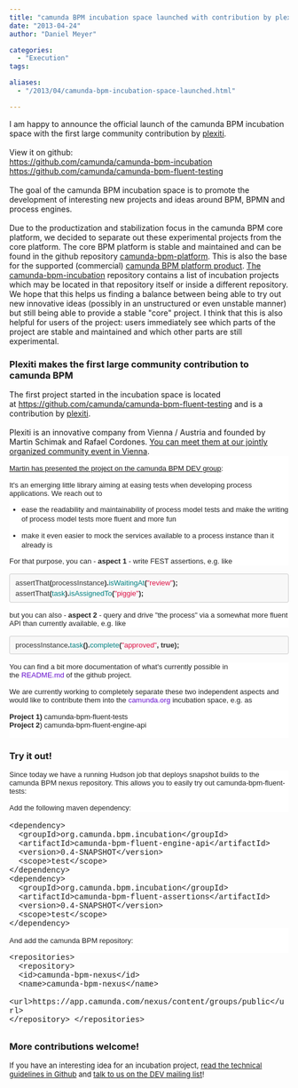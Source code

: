 ```yaml
---
title: "camunda BPM incubation space launched with contribution by plexiti"
date: "2013-04-24"
author: "Daniel Meyer"

categories:
  - "Execution"
tags: 

aliases:
  - "/2013/04/camunda-bpm-incubation-space-launched.html"

---
```


<div>
<div class="separator" style="clear: both; text-align: left;">
I am happy to announce the official launch of the camunda BPM incubation space with the first large community contribution by <a href="http://plexiti.com/">plexiti</a>.</div>
<div class="separator" style="clear: both; text-align: left;">
<br /></div>
<div class="separator" style="clear: both; text-align: left;">
View it on github:&nbsp;</div>
<div class="separator" style="clear: both; text-align: left;">
<a href="https://github.com/camunda/camunda-bpm-incubation">https://github.com/camunda/camunda-bpm-incubation</a></div>
<div class="separator" style="clear: both; text-align: left;">
<a href="https://github.com/camunda/camunda-bpm-fluent-testing">https://github.com/camunda/camunda-bpm-fluent-testing</a></div>
<div class="separator" style="clear: both; text-align: left;">
<br /></div>
The goal of the camunda BPM incubation space is to promote the development of interesting new projects and ideas around BPM, BPMN and process engines.<br />
<br />
Due to the productization and stabilization focus in the camunda BPM core platform, we decided to&nbsp;separate out these&nbsp;experimental&nbsp;projects from the core platform. The core BPM platform is stable and maintained and can be found in the github repository&nbsp;<a href="https://github.com/camunda/camunda-bpm-platform">camunda-bpm-platform</a>. This is also the base for the supported (commercial)&nbsp;<a href="http://www.camunda.com/fox/product/community-vs-enterprise/">camunda BPM platform product</a>.&nbsp;<a href="https://github.com/camunda/camunda-bpm-incubation">The camunda-bpm-incubation</a>&nbsp;repository contains a list of incubation projects which may be located in that repository itself or inside a different repository. We hope that this helps us finding a balance between being able to try out new innovative ideas (possibly in an unstructured or even unstable manner) but still being able to provide a stable "core" project. I think that this is also helpful for users of the project: users immediately see which parts of the project are stable and maintained and which other parts are still experimental.<br />
<h3>
Plexiti makes the first large&nbsp;community&nbsp;contribution to camunda BPM</h3>
<div>
The first project started in the incubation space is located at&nbsp;<a href="https://github.com/camunda/camunda-bpm-fluent-testing">https://github.com/camunda/camunda-bpm-fluent-testing</a>&nbsp;and is a contribution by <a href="http://plexiti.com/">plexiti</a>.&nbsp;</div>
<div>
<br /></div>
<div>
Plexiti is an innovative company from Vienna / Austria and founded by <span style="font-family: inherit;">Martin Schimak&nbsp;</span><span style="font-family: inherit;">and&nbsp;</span><span style="font-family: inherit;">Rafael Cordones. <a href="http://network.camunda.org/meetings/3" target="_blank">You can meet them at our jointly organized community event in Vienna</a>.</span></div>
<div>
<div style="background-color: white; border: 0px; color: #222222; font-family: Arial, Helvetica, sans-serif; font-size: 13px; margin: 0px; padding: 0px; vertical-align: baseline;">
<div style="border: 0px; margin: 0px; padding: 0px; vertical-align: baseline;">
<div style="border: 0px; margin: 0px; padding: 0px; vertical-align: baseline;">
<br /></div>
<div style="border: 0px; margin: 0px; padding: 0px; vertical-align: baseline;">
<a href="https://groups.google.com/d/msg/camunda-bpm-dev/m8VDRnZe55A/YsZ2QwnFOPcJ">Martin has presented the project on the camunda BPM DEV group</a>: &nbsp;</div>
<div style="border: 0px; margin: 0px; padding: 0px; vertical-align: baseline;">
<br /></div>
<div style="border: 0px; margin: 0px; padding: 0px; vertical-align: baseline;">
It's an emerging little library aiming at easing tests when developing process applications. We reach out to</div>
<div style="border: 0px; margin: 0px; padding: 0px; vertical-align: baseline;">
<ul>
<li style="line-height: 17px;">ease the readability and maintainability of process model tests and make the writing of process model tests more fluent and more fun</li>
</ul>
</div>
<div style="border: 0px; margin: 0px; padding: 0px; vertical-align: baseline;">
<ul>
<li style="line-height: 17px;">make it even easier to mock the services available to a process instance than it already is</li>
</ul>
</div>
<div style="border: 0px; margin: 0px; padding: 0px; vertical-align: baseline;">
For that purpose, you can -&nbsp;<b>aspect 1&nbsp;</b>- write&nbsp;FEST assertions, e.g. like</div>
</div>
</div>
<div style="background-color: white; border: 0px; color: #222222; font-family: Arial, Helvetica, sans-serif; font-size: 13px; margin: 0px; padding: 0px; vertical-align: baseline;">
<pre style="background-color: #f8f8f8; border-bottom-left-radius: 3px; border-bottom-right-radius: 3px; border-top-left-radius: 3px; border-top-right-radius: 3px; border: 1px solid rgb(204, 204, 204); color: #333333; line-height: 19px; margin-bottom: 15px; margin-top: 15px; overflow: auto; padding: 6px 10px; text-align: -webkit-auto; vertical-align: baseline; white-space: pre-wrap;"><span style="border: 0px; font-family: Helvetica; margin: 0px; padding: 0px; vertical-align: baseline;"><span style="border: 0px; margin: 0px; padding: 0px; vertical-align: baseline;">assertThat</span><span style="border: 0px; font-weight: bold; margin: 0px; padding: 0px; vertical-align: baseline;">(</span><span style="border: 0px; margin: 0px; padding: 0px; vertical-align: baseline;">processInstance</span><span style="border: 0px; font-weight: bold; margin: 0px; padding: 0px; vertical-align: baseline;">).</span><span style="border: 0px; color: teal; margin: 0px; padding: 0px; vertical-align: baseline;">is<wbr></wbr>WaitingAt</span><span style="border: 0px; font-weight: bold; margin: 0px; padding: 0px; vertical-align: baseline;">(</span><span style="border: 0px; color: #dd1144; margin: 0px; padding: 0px; vertical-align: baseline;">"review"</span><span style="border: 0px; font-weight: bold; margin: 0px; padding: 0px; vertical-align: baseline;">);</span>
<span style="border: 0px; margin: 0px; padding: 0px; vertical-align: baseline;">assertThat</span><span style="border: 0px; font-weight: bold; margin: 0px; padding: 0px; vertical-align: baseline;">(</span><span style="border: 0px; color: teal; margin: 0px; padding: 0px; vertical-align: baseline;">task</span><span style="border: 0px; font-weight: bold; margin: 0px; padding: 0px; vertical-align: baseline;">).</span><span style="border: 0px; color: teal; margin: 0px; padding: 0px; vertical-align: baseline;">isAssignedTo</span><span style="border: 0px; font-weight: bold; margin: 0px; padding: 0px; vertical-align: baseline;">(</span><span style="border: 0px; color: #dd1144; margin: 0px; padding: 0px; vertical-align: baseline;"><wbr></wbr>"piggie"</span><span style="border: 0px; font-weight: bold; margin: 0px; padding: 0px; vertical-align: baseline;">);</span></span></pre>
<div style="border: 0px; margin: 0px; padding: 0px; vertical-align: baseline;">
but you can also -&nbsp;<b>aspect 2</b>&nbsp;- query and drive "the process" via a somewhat more fluent API than currently available, e.g. like</div>
</div>
<div style="background-color: white; border: 0px; color: #222222; font-family: Arial, Helvetica, sans-serif; font-size: 13px; margin: 0px; padding: 0px; vertical-align: baseline;">
<pre style="background-color: #f8f8f8; border-bottom-left-radius: 3px; border-bottom-right-radius: 3px; border-top-left-radius: 3px; border-top-right-radius: 3px; border: 1px solid rgb(204, 204, 204); color: #333333; line-height: 19px; margin-bottom: 15px; margin-top: 15px; overflow: auto; padding: 6px 10px; text-align: -webkit-auto; vertical-align: baseline;"><span style="border: 0px; font-family: Helvetica; margin: 0px; padding: 0px; vertical-align: baseline;"><span style="border: 0px; margin: 0px; padding: 0px; vertical-align: baseline;">processInstance</span><span style="border: 0px; font-weight: bold; margin: 0px; padding: 0px; vertical-align: baseline;">.</span><span style="border: 0px; color: teal; margin: 0px; padding: 0px; vertical-align: baseline;">task</span><span style="border: 0px; font-weight: bold; margin: 0px; padding: 0px; vertical-align: baseline;">().</span><span style="border: 0px; color: teal; margin: 0px; padding: 0px; vertical-align: baseline;">complet<wbr></wbr>e</span><span style="border: 0px; font-weight: bold; margin: 0px; padding: 0px; vertical-align: baseline;">(</span><span style="border: 0px; color: #dd1144; margin: 0px; padding: 0px; vertical-align: baseline;">"approved"</span><span style="border: 0px; font-weight: bold; margin: 0px; padding: 0px; vertical-align: baseline;">,</span> <span style="border: 0px; font-weight: bold; margin: 0px; padding: 0px; vertical-align: baseline;">true</span><span style="border: 0px; font-weight: bold; margin: 0px; padding: 0px; vertical-align: baseline;">);</span></span></pre>
</div>
<div style="background-color: white; border: 0px; color: #222222; font-family: Arial, Helvetica, sans-serif; font-size: 13px; margin: 0px; padding: 0px; vertical-align: baseline;">
You can find a bit more documentation of what's currently possible in the&nbsp;<a href="https://github.com/camunda/camunda-bpm-fluent-testing/blob/master/README.md" style="border: 0px; color: #6611cc; cursor: pointer; margin: 0px; padding: 0px; text-decoration: none; vertical-align: baseline;" target="_blank">README.md</a>&nbsp;of the github project.</div>
<div style="background-color: white; border: 0px; color: #222222; font-family: Arial, Helvetica, sans-serif; font-size: 13px; margin: 0px; padding: 0px; vertical-align: baseline;">
<br /></div>
<div style="background-color: white; border: 0px; color: #222222; font-family: Arial, Helvetica, sans-serif; font-size: 13px; margin: 0px; padding: 0px; vertical-align: baseline;">
We are currently working to completely separate these two independent aspects and would like to contribute them into the&nbsp;<a href="http://camunda.org/" style="border: 0px; color: #6611cc; cursor: pointer; margin: 0px; padding: 0px; text-decoration: none; vertical-align: baseline;" target="_blank">camunda.org</a>&nbsp;incubation space, e.g. as</div>
<div style="background-color: white; border: 0px; color: #222222; font-family: Arial, Helvetica, sans-serif; font-size: 13px; margin: 0px; padding: 0px; vertical-align: baseline;">
<br /></div>
<div style="background-color: white; border: 0px; color: #222222; font-family: Arial, Helvetica, sans-serif; font-size: 13px; margin: 0px; padding: 0px; vertical-align: baseline;">
<div style="border: 0px; margin: 0px; padding: 0px; vertical-align: baseline;">
<div style="border: 0px; margin: 0px; padding: 0px; vertical-align: baseline;">
<b>Project 1)</b>&nbsp;camunda-bpm-fluent-tests</div>
</div>
</div>
<div style="border: 0px; margin: 0px; padding: 0px; vertical-align: baseline;">
<div style="border: 0px; margin: 0px; padding: 0px; vertical-align: baseline;">
<div style="background-color: white; border: 0px; color: #222222; font-family: Arial, Helvetica, sans-serif; font-size: 13px; margin: 0px; padding: 0px; vertical-align: baseline;">
<b>Project 2</b>) camunda-bpm-fluent-engine-api</div>
<div style="background-color: white; color: #222222; font-family: Arial, Helvetica, sans-serif; font-size: 13px;">
<br /></div>
<h3>
Try it out!</h3>
<div style="background-color: white; color: #222222; font-family: Arial, Helvetica, sans-serif; font-size: 13px;">
Since today we have a running Hudson job that deploys snapshot builds to the camunda BPM nexus repository. This allows you to easily try out camunda-bpm-fluent-tests:</div>
<div style="background-color: white; color: #222222; font-family: Arial, Helvetica, sans-serif; font-size: 13px;">
<br /></div>
<div style="background-color: white; color: #222222; font-family: Arial, Helvetica, sans-serif; font-size: 13px;">
Add the following maven dependency:</div>
<br />
<span style="font-family: Courier New, Courier, monospace;">&lt;dependency&gt;<br />&nbsp; &lt;groupId&gt;org.camunda.bpm.incubation&lt;/groupId&gt;<br />&nbsp; &lt;artifactId&gt;camunda-bpm-fluent-engine-api&lt;/artifactId&gt;<br />&nbsp; &lt;version&gt;0.4-SNAPSHOT&lt;/version&gt;<br />&nbsp; &lt;scope&gt;test&lt;/scope&gt;<br />&lt;/dependency&gt;<br />&lt;dependency&gt;<br />&nbsp; &lt;groupId&gt;org.camunda.bpm.incubation&lt;/groupId&gt;<br />&nbsp; &lt;artifactId&gt;camunda-bpm-fluent-assertions&lt;/artifactId&gt;<br />&nbsp; &lt;version&gt;0.4-SNAPSHOT&lt;/version&gt;<br />&nbsp; &lt;scope&gt;test&lt;/scope&gt;<br />&lt;/dependency&gt;</span><br />
<div style="background-color: white; color: #222222; font-family: Arial, Helvetica, sans-serif; font-size: 13px;">
<br /></div>
<div style="background-color: white; color: #222222; font-family: Arial, Helvetica, sans-serif; font-size: 13px;">
And add the camunda BPM repository:</div>
<div style="background-color: white; color: #222222; font-family: Arial, Helvetica, sans-serif; font-size: 13px;">
<br /></div>
<div>
<span style="font-family: Courier New, Courier, monospace;">&lt;repositories&gt;<br />&nbsp; &lt;repository&gt;<br />&nbsp; &lt;id&gt;camunda-bpm-nexus&lt;/id&gt;<br />&nbsp; &lt;name&gt;camunda-bpm-nexus&lt;/name&gt;<br />&nbsp; &lt;url&gt;https://app.camunda.com/nexus/content/groups/public&lt;/url&gt;<br /> &lt;/repository&gt; &lt;/repositories&gt;</span><br />
<h2>
</h2>
<h3>
More contributions welcome!</h3>
<span style="font-family: inherit; font-size: small; font-weight: normal;">If you have an interesting idea for an incubation project, <a href="https://github.com/camunda/camunda-bpm-incubation/blob/master/README.md">read the technical guidelines in Github</a> and <a href="https://groups.google.com/forum/?fromgroups=#!forum/camunda-bpm-dev">talk to us on the DEV mailing list</a>!</span></div>
</div>
</div>
</div>
</div>